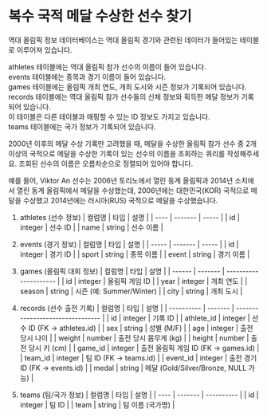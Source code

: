 # 복수 국적 메달 수상한 선수 찾기

역대 올림픽 정보 데이터베이스는 역대 올림픽 경기와 관련된 데이터가 들어있는 테이블로 이루어져 있습니다.

athletes 테이블에는 역대 올림픽 참가 선수의 이름이 들어 있습니다. <br>
events 테이블에는 종목과 경기 이름이 들어 있습니다. <br>
games 테이블에는 올림픽 개최 연도, 개최 도시와 시즌 정보가 기록되어 있습니다. <br> 
records 테이블에는 역대 올림픽 참가 선수들의 신체 정보와 획득한 메달 정보가 기록되어 있습니다. <br> 
이 테이블은 다른 테이블과 매핑할 수 있는 ID 정보도 가지고 있습니다. <br>
teams 테이블에는 국가 정보가 기록되어 있습니다. <br>

2000년 이후의 메달 수상 기록만 고려했을 때, 메달을 수상한 올림픽 참가 선수 중 2개 이상의 국적으로 메달을 수상한 기록이 있는 선수의 이름을 조회하는 쿼리를 작성해주세요.
조회된 선수의 이름은 오름차순으로 정렬되어 있어야 합니다.

예를 들어, Viktor An 선수는 2006년 토리노에서 열린 동계 올림픽과 2014년 소치에서 열린 동계 올림픽에서 메달을 수상했는데, 2006년에는 대한민국(KOR) 국적으로 메달을 수상했고 2014년에는 러시아(RUS) 국적으로 메달을 수상했습니다.

1. athletes (선수 정보)
| 컬럼명  | 타입      | 설명    |
| ---- | ------- | ----- |
| id   | integer | 선수 ID |
| name | string  | 선수 이름 |

2. events (경기 정보)
| 컬럼명   | 타입      | 설명    |
| ----- | ------- | ----- |
| id    | integer | 경기 ID |
| sport | string  | 종목 이름 |
| event | string  | 경기 이름 |

3. games (올림픽 대회 정보)
| 컬럼명    | 타입      | 설명                    |
| ------ | ------- | --------------------- |
| id     | integer | 올림픽 게임 ID             |
| year   | integer | 개최 연도                 |
| season | string  | 시즌 (예: Summer/Winter) |
| city   | string  | 개최 도시                 |

4. records (선수 출전 기록)
| 컬럼명        | 타입      | 설명                               |
| ---------- | ------- | -------------------------------- |
| id         | integer | 기록 ID                            |
| athlete_id | integer | 선수 ID (FK → athletes.id)         |
| sex        | string  | 성별 (M/F)                         |
| age        | integer | 출전 당시 나이                         |
| weight     | number  | 출전 당시 몸무게 (kg)                   |
| height     | number  | 출전 당시 키 (cm)                     |
| game_id    | integer | 출전 올림픽 게임 ID (FK → games.id)     |
| team_id    | integer | 팀 ID (FK → teams.id)             |
| event_id   | integer | 출전 경기 ID (FK → events.id)        |
| medal      | string  | 메달 (Gold/Silver/Bronze, NULL 가능) |

5. teams (팀/국가 정보)
| 컬럼명  | 타입      | 설명         |
| ---- | ------- | ---------- |
| id   | integer | 팀 ID       |
| team | string  | 팀 이름 (국가명) |
